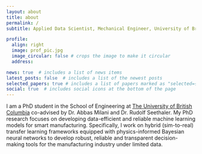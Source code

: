 ```yaml
---
layout: about
title: about
permalink: /
subtitle: Applied Data Scientist, Mechanical Engineer, University of British Columbia #<a href='#'>Affiliations</a>. Address. Contacts. Moto. Etc.

profile:
  align: right
  image: prof_pic.jpg
  image_circular: false # crops the image to make it circular
  address:

news: true  # includes a list of news items
latest_posts: false  # includes a list of the newest posts
selected_papers: true # includes a list of papers marked as "selected={true}"
social: true  # includes social icons at the bottom of the page
---
```


I am a PhD student in the School of Engineering at [The University of British Columbia](https://www.ubc.ca/) co-advised by Dr. Abbas Milani and Dr. Rudolf Seethaler. My PhD research focuses on developing data-efficient and reliable machine learning models for smart manufacturing. Specifically, I work on hybrid (sim-to-real) transfer learning frameworks equipped with physics-informed Bayesian neural networks to develop robust, reliable and transparent decision-making tools for the manufacturing industry under limited data.
